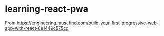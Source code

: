 # learning-react-pwa
From https://engineering.musefind.com/build-your-first-progressive-web-app-with-react-8e1449c575cd
